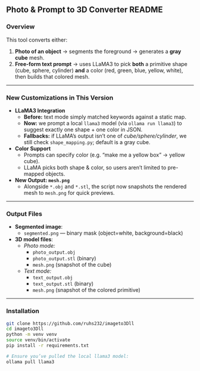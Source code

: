 ## Photo & Prompt to 3D Converter README 

### Overview












This tool converts either:  

1. **Photo of an object** → segments the foreground → generates a **gray cube** mesh.  
2. **Free-form text prompt** → uses LLaMA3 to pick **both** a primitive shape (cube, sphere, cylinder) **and** a color (red, green, blue, yellow, white), then builds that colored mesh.

---

### New Customizations in This Version
- **LLaMA3 Integration**  
  - **Before:** text mode simply matched keywords against a static map.  
  - **Now:** we prompt a local `llama3` model (via `ollama run llama3`) to suggest exactly one shape + one color in JSON.  
  - **Fallbacks:** if LLaMA’s output isn’t one of *cube/sphere/cylinder*, we still check `shape_mapping.py`; default is a gray cube.
- **Color Support**  
  - Prompts can specify color (e.g. “make me a yellow box” → yellow cube).  
  - LLaMA picks both shape & color, so users aren’t limited to pre-mapped objects.
- **New Output: `mesh.png`**  
  - Alongside `*.obj` and `*.stl`, the script now snapshots the rendered mesh to `mesh.png` for quick previews.

---

### Output Files

- **Segmented image**:  
  - `segmented.png` — binary mask (object=white, background=black)  
- **3D model files**:  
  - *Photo mode:*  
    - `photo_output.obj`  
    - `photo_output.stl` (binary)  
    - `mesh.png` (snapshot of the cube)  
  - *Text mode:*  
    - `text_output.obj`  
    - `text_output.stl` (binary)  
    - `mesh.png` (snapshot of the colored primitive)  

---

### Installation

```bash
git clone https://github.com/ruhs232/imageto3Dll
cd imageto3Dll
python -m venv venv
source venv/bin/activate
pip install -r requirements.txt

# Ensure you’ve pulled the local llama3 model:
ollama pull llama3
